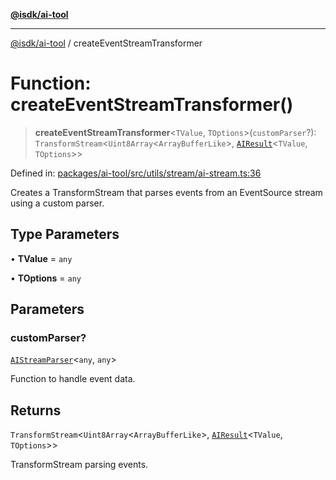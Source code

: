 [**@isdk/ai-tool**](../README.md)

***

[@isdk/ai-tool](../globals.md) / createEventStreamTransformer

# Function: createEventStreamTransformer()

> **createEventStreamTransformer**\<`TValue`, `TOptions`\>(`customParser`?): `TransformStream`\<`Uint8Array`\<`ArrayBufferLike`\>, [`AIResult`](../interfaces/AIResult.md)\<`TValue`, `TOptions`\>\>

Defined in: [packages/ai-tool/src/utils/stream/ai-stream.ts:36](https://github.com/isdk/ai-tool.js/blob/62dd65284e1c50d2e8546a14ae292154369bdb2c/src/utils/stream/ai-stream.ts#L36)

Creates a TransformStream that parses events from an EventSource stream using a custom parser.

## Type Parameters

• **TValue** = `any`

• **TOptions** = `any`

## Parameters

### customParser?

[`AIStreamParser`](../interfaces/AIStreamParser.md)\<`any`, `any`\>

Function to handle event data.

## Returns

`TransformStream`\<`Uint8Array`\<`ArrayBufferLike`\>, [`AIResult`](../interfaces/AIResult.md)\<`TValue`, `TOptions`\>\>

TransformStream parsing events.
